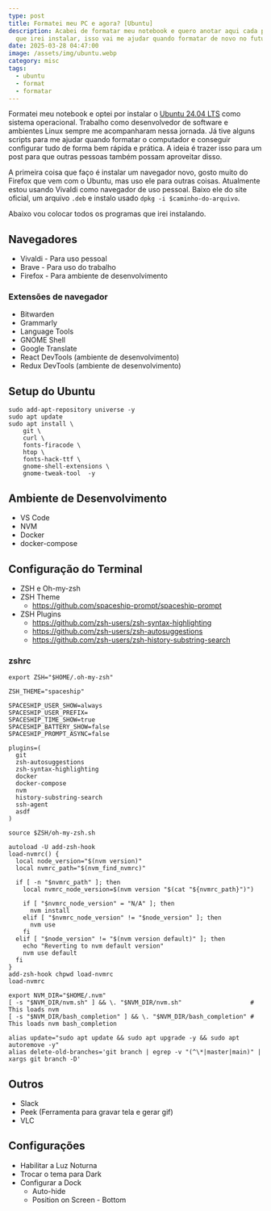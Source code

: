 ```yaml
---
type: post
title: Formatei meu PC e agora? [Ubuntu]
description: Acabei de formatar meu notebook e quero anotar aqui cada programa
  que irei instalar, isso vai me ajudar quando formatar de novo no futuro.
date: 2025-03-28 04:47:00
image: /assets/img/ubuntu.webp
category: misc
tags:
  - ubuntu
  - format
  - formatar
---
```

Formatei meu notebook e optei por instalar o [Ubuntu 24.04 LTS](https://ubuntu.com/blog/tag/ubuntu-24-04-lts) como sistema operacional. Trabalho como desenvolvedor de software e ambientes Linux sempre me acompanharam nessa jornada. Já tive alguns scripts para me ajudar quando formatar o computador e conseguir configurar tudo de forma bem rápida e prática. A ideia é trazer isso para um post para que outras pessoas também possam aproveitar disso.

A primeira coisa que faço é instalar um navegador novo, gosto muito do Firefox que vem com o Ubuntu, mas uso ele para outras coisas. Atualmente estou usando Vivaldi como navegador de uso pessoal. Baixo ele do site oficial, um arquivo `.deb` e instalo usado `dpkg -i $caminho-do-arquivo`.

Abaixo vou colocar todos os programas que irei instalando.

## Navegadores

* Vivaldi - Para uso pessoal
* Brave - Para uso do trabalho
* Firefox - Para ambiente de desenvolvimento

### Extensões de navegador

* Bitwarden
* Grammarly
* Language Tools
* GNOME Shell
* Google Translate
* React DevTools (ambiente de desenvolvimento)
* Redux DevTools (ambiente de desenvolvimento)

## Setup do Ubuntu

```
sudo add-apt-repository universe -y
sudo apt update
sudo apt install \
    git \
    curl \
    fonts-firacode \
    htop \
    fonts-hack-ttf \
    gnome-shell-extensions \
    gnome-tweak-tool  -y
```

## Ambiente de Desenvolvimento

* VS Code
* NVM
* Docker
* docker-compose

## Configuração do Terminal

* ZSH e Oh-my-zsh
* ZSH Theme
  * https://github.com/spaceship-prompt/spaceship-prompt
* ZSH Plugins
  * https://github.com/zsh-users/zsh-syntax-highlighting
  * https://github.com/zsh-users/zsh-autosuggestions
  * https://github.com/zsh-users/zsh-history-substring-search

### zshrc

```
export ZSH="$HOME/.oh-my-zsh"

ZSH_THEME="spaceship"

SPACESHIP_USER_SHOW=always
SPACESHIP_USER_PREFIX=
SPACESHIP_TIME_SHOW=true
SPACESHIP_BATTERY_SHOW=false
SPACESHIP_PROMPT_ASYNC=false

plugins=(
  git
  zsh-autosuggestions
  zsh-syntax-highlighting
  docker
  docker-compose
  nvm
  history-substring-search
  ssh-agent
  asdf
)

source $ZSH/oh-my-zsh.sh

autoload -U add-zsh-hook
load-nvmrc() {
  local node_version="$(nvm version)"
  local nvmrc_path="$(nvm_find_nvmrc)"

  if [ -n "$nvmrc_path" ]; then
    local nvmrc_node_version=$(nvm version "$(cat "${nvmrc_path}")")

    if [ "$nvmrc_node_version" = "N/A" ]; then
      nvm install
    elif [ "$nvmrc_node_version" != "$node_version" ]; then
      nvm use
    fi
  elif [ "$node_version" != "$(nvm version default)" ]; then
    echo "Reverting to nvm default version"
    nvm use default
  fi
}
add-zsh-hook chpwd load-nvmrc
load-nvmrc

export NVM_DIR="$HOME/.nvm"
[ -s "$NVM_DIR/nvm.sh" ] && \. "$NVM_DIR/nvm.sh"                   # This loads nvm
[ -s "$NVM_DIR/bash_completion" ] && \. "$NVM_DIR/bash_completion" # This loads nvm bash_completion

alias update="sudo apt update && sudo apt upgrade -y && sudo apt autoremove -y"
alias delete-old-branches='git branch | egrep -v "(^\*|master|main)" | xargs git branch -D'
```

## Outros

* Slack
* Peek (Ferramenta para gravar tela e gerar gif)
* VLC

## Configurações
* Habilitar a Luz Noturna
* Trocar o tema para Dark
* Configurar a Dock
  * Auto-hide
  * Position on Screen - Bottom
